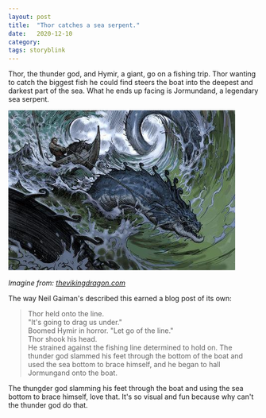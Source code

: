 ```yaml
---
layout: post
title:  "Thor catches a sea serpent."
date:   2020-12-10
category: 
tags: storyblink
---
```

Thor, the thunder god, and Hymir, a giant, go on a fishing trip. Thor wanting to catch the biggest fish he could find steers the boat into the deepest and darkest part of the sea. What he ends up facing is Jormundand, a legendary sea serpent. 

![image info](https://raw.githubusercontent.com/SilenceVosh/silencevosh.github.io/master/_posts/assets/images/ThorFishing.jpg "Thor fighting Jormundand")

*Imagine from: [thevikingdragon.com](https://thevikingdragon.com/blogs/news/thor-the-giants-kettle-and-the-midgard-serpent)*

The way Neil Gaiman's described this earned a blog post of its own: 
> Thor held onto the line.<br>"It's going to drag us under."<br>Boomed Hymir in horror. "Let go of the line."<br>Thor shook his head.<br>He strained against the fishing line determined to hold on. The thunder god slammed his feet through the bottom of the boat and used the sea bottom to brace himself, and he began to hall Jormungand onto the boat.

The thungder god slamming his feet through the boat and using the sea bottom to brace himself, love that. It's so visual and fun because why can't the thunder god do that.